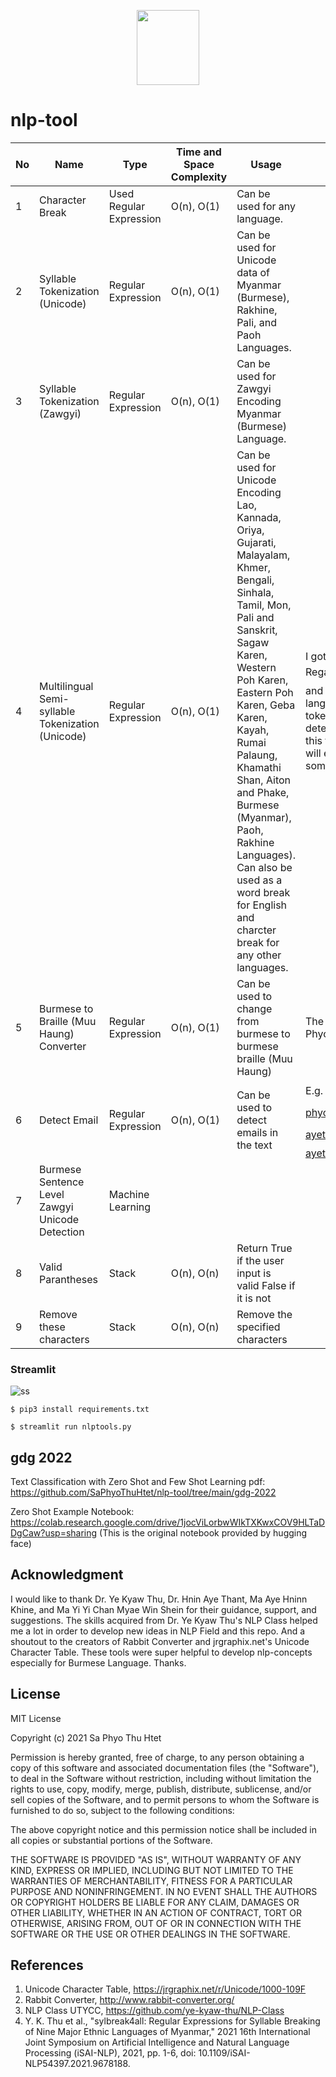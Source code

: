 <p align="center"><img src="https://github.com/SaPhyoThuHtet/nlp-tool/blob/main/images/peacock-3.png" width="100" height="120"></p>

# nlp-tool

 No|Name | Type | Time and Space Complexity| Usage|Note
| -------------| ------------- | ------------- |------------- |------------- |------------- |
1|Character Break| Used Regular Expression |O(n), O(1)|Can be used for any language.
2|Syllable Tokenization (Unicode)| Regular Expression |O(n), O(1)| Can be used for Unicode data of Myanmar (Burmese), Rakhine, Pali, and Paoh Languages.
3|Syllable Tokenization (Zawgyi)| Regular Expression |O(n), O(1)| Can be used for Zawgyi Encoding Myanmar (Burmese) Language.
4|Multilingual Semi-syllable Tokenization (Unicode)|Regular Expression|O(n), O(1)|Can be used for Unicode Encoding Lao, Kannada, Oriya, Gujarati, Malayalam, Khmer, Bengali, Sinhala, Tamil, Mon, Pali and Sanskrit, Sagaw Karen, Western Poh Karen, Eastern Poh Karen, Geba Karen, Kayah, Rumai Palaung, Khamathi Shan, Aiton and Phake, Burmese (Myanmar), Paoh, Rakhine Languages). Can also be used as a word break for English and charcter break for any other languages.|I got this new idea while working in keywords detection in burmese and other two languages. Regarding keywords detection, the word like "ဘောမ" can be found in the sentence like "သင်္ဘောမျိုး" and the scanerio is irrelevant. And luckily I found an alternative that would be helpful for three languages. Here, semi-syllable does not refer to the minor syllable in phonology. Instead, it is new tokenization that does not break into a full syllable mode. Now I found that it is useful in keyword detection to reduce False Positive errors. (I may explain why keywords detection later)The beauty of this tokenization would be you don't need to know much about the nature of the specific language. It will especially work for a similar script like Brahmic Script. Since it is in the initial state, it may have some errors.
5|Burmese to Braille (Muu Haung) Converter|Regular Expression|O(n), O(1)|Can be used to change from burmese to burmese braille (Muu Haung)| The brialle to burmese dictonary may need to be updated. The data for the dicitonary is prepared by Phyo Thu Htet, Naing Linn Phyo and Thiha Nyein.
6|Detect Email|Regular Expression|O(n), O(1)|Can be used to detect emails in the text<br>|E.g. Input: ဒီနေ့တော့ phyothuhtet39@gmail.com ဆီကို mail  ပို့ရမယ်။ နေဉီး သူက Microsoft Mail phyothuhtet@studentambassadors.com ကို သုံးတာလားမေးကြည့်ပါဦး။ ငါ ayethida89.young@utycc.edu.mm  ကနေ ပို့လိုက်မယ်။, Output: ayethida89.young@utycc.edu.mm;phyothuhtet39@gmail.com;phyothuhtet@studentambassadors.com
7|Burmese Sentence Level Zawgyi Unicode Detection|Machine Learning||
8|Valid Parantheses|Stack|O(n), O(n)|Return True if the user input is valid False if it is not<br>
9|Remove these characters|Stack|O(n), O(n)|Remove the specified characters<br>



### Streamlit

![ss](https://github.com/SaPhyoThuHtet/nlp-tools/blob/main/images/Screenshot%20from%202021-07-27%2016-52-42.png "Current Version")

```
$ pip3 install requirements.txt
```

```
$ streamlit run nlptools.py
```
## gdg 2022
Text Classification with Zero Shot and Few Shot Learning pdf: https://github.com/SaPhyoThuHtet/nlp-tool/tree/main/gdg-2022

Zero Shot Example Notebook: https://colab.research.google.com/drive/1jocViLorbwWIkTXKwxCOV9HLTaDDgCaw?usp=sharing (This is the original notebook provided by hugging face)


## Acknowledgment
I would like to thank Dr. Ye Kyaw Thu, Dr. Hnin Aye Thant, Ma Aye Hninn Khine, ​and Ma Yi Yi Chan Myae Win Shein for their guidance, support, and suggestions. The skills acquired from Dr. Ye Kyaw Thu's NLP Class helped me a lot in order to develop new ideas in NLP Field and this repo. And a shoutout to the creators of Rabbit Converter and jrgraphix.net's Unicode Character Table. These tools were super helpful to develop nlp-concepts especially for Burmese Language. Thanks.

## License
MIT License

Copyright (c) 2021 Sa Phyo Thu Htet

Permission is hereby granted, free of charge, to any person obtaining a copy
of this software and associated documentation files (the "Software"), to deal
in the Software without restriction, including without limitation the rights
to use, copy, modify, merge, publish, distribute, sublicense, and/or sell
copies of the Software, and to permit persons to whom the Software is
furnished to do so, subject to the following conditions:

The above copyright notice and this permission notice shall be included in all
copies or substantial portions of the Software.

THE SOFTWARE IS PROVIDED "AS IS", WITHOUT WARRANTY OF ANY KIND, EXPRESS OR
IMPLIED, INCLUDING BUT NOT LIMITED TO THE WARRANTIES OF MERCHANTABILITY,
FITNESS FOR A PARTICULAR PURPOSE AND NONINFRINGEMENT. IN NO EVENT SHALL THE
AUTHORS OR COPYRIGHT HOLDERS BE LIABLE FOR ANY CLAIM, DAMAGES OR OTHER
LIABILITY, WHETHER IN AN ACTION OF CONTRACT, TORT OR OTHERWISE, ARISING FROM,
OUT OF OR IN CONNECTION WITH THE SOFTWARE OR THE USE OR OTHER DEALINGS IN THE
SOFTWARE.

## References
1. Unicode Character Table, https://jrgraphix.net/r/Unicode/1000-109F
2. Rabbit Converter, http://www.rabbit-converter.org/
3. NLP Class UTYCC, https://github.com/ye-kyaw-thu/NLP-Class
4. Y. K. Thu et al., "sylbreak4all: Regular Expressions for Syllable Breaking of Nine Major Ethnic Languages of Myanmar," 2021 16th International Joint Symposium on Artificial Intelligence and Natural Language Processing (iSAI-NLP), 2021, pp. 1-6, doi: 10.1109/iSAI-NLP54397.2021.9678188.
